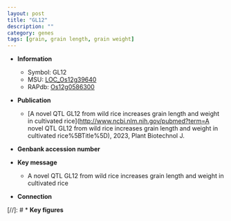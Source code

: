 ```yaml
---
layout: post
title: "GL12"
description: ""
category: genes
tags: [grain, grain length, grain weight]
---
```


* **Information**  
    + Symbol: GL12  
    + MSU: [LOC_Os12g39640](http://rice.uga.edu/cgi-bin/ORF_infopage.cgi?orf=LOC_Os12g39640)  
    + RAPdb: [Os12g0586300](https://rapdb.dna.affrc.go.jp/locus/?name=Os12g0586300)  

* **Publication**  
    + [A novel QTL GL12 from wild rice increases grain length and weight in cultivated rice](http://www.ncbi.nlm.nih.gov/pubmed?term=A novel QTL GL12 from wild rice increases grain length and weight in cultivated rice%5BTitle%5D), 2023, Plant Biotechnol J.

* **Genbank accession number**  

* **Key message**  
    + A novel QTL GL12 from wild rice increases grain length and weight in cultivated rice

* **Connection**  

[//]: # * **Key figures**  


